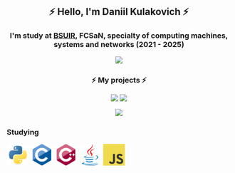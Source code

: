 <div align="center">
    <h2> ⚡️ Hello, I'm Daniil Kulakovich ⚡️ </h2>
    <h3> I'm study at <a href="https://www.bsuir.by">BSUIR</a>, FCSaN, specialty of computing machines, systems and networks (2021 - 2025) </h3>
</div>
<div>
    <p align="center">
        <img src="https://github-readme-stats.vercel.app/api/top-langs/?username=DanikKul&layout=compact&theme=onedark&langs_count=6&hide_border=true)">
    </p>
</div>
<div>
    <h3 align="center">⚡️ My projects ⚡️</h3>
    <p align="center">
        <a href="https://github.com/DanikKul/RotMac"><img src="https://github-readme-stats.vercel.app/api/pin/?username=DanikKul&repo=RotMac&theme=onedark&hide_border=true"></a>
        <a href="https://github.com/DanikKul/Tic-Tac-Toe"><img src="https://github-readme-stats.vercel.app/api/pin/?username=DanikKul&repo=Tic-Tac-Toe&theme=onedark&hide_border=true"></a>
    </p>
    <p align="center">
        <a href="https://github.com/DanikKul/Hanoi-in-Console"><img src="https://github-readme-stats.vercel.app/api/pin/?username=DanikKul&repo=Hanoi-in-Console&theme=onedark&hide_border=true"></a>
    </p>
</div>
<h3>Studying</h3>
<p>
    <img alt="Python", width=50, height=50, src="https://github.com/devicons/devicon/blob/master/icons/python/python-original.svg">
    <img alt="C", width=50, height=50, src="https://github.com/devicons/devicon/blob/master/icons/c/c-original.svg">
    <img alt="C++", width=50, height=50, src="https://github.com/devicons/devicon/blob/master/icons/cplusplus/cplusplus-original.svg">
    <img alt="Java", width=50, height=50, src="https://github.com/devicons/devicon/blob/master/icons/java/java-original.svg">
    <img alt="Java", width=50, height=50, src="https://github.com/devicons/devicon/blob/master/icons/javascript/javascript-original.svg">
</p>
